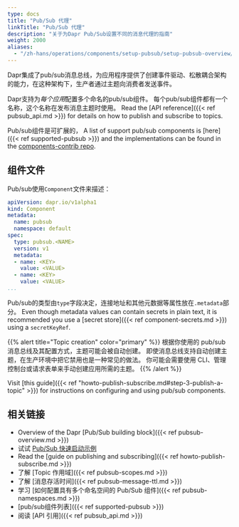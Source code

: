 ```yaml
---
type: docs
title: "Pub/Sub 代理"
linkTitle: "Pub/Sub 代理"
description: "关于为Dapr Pub/Sub设置不同的消息代理的指南"
weight: 2000
aliases:
  - "/zh-hans/operations/components/setup-pubsub/setup-pubsub-overview/"
---
```


Dapr集成了pub/sub消息总线，为应用程序提供了创建事件驱动、松散耦合架构的能力，在这种架构下，生产者通过主题向消费者发送事件。

Dapr支持为*每个应用*配置多个命名的pub/sub组件。 每个pub/sub组件都有一个名称，这个名称在发布消息主题时使用。 Read the [API reference]({{< ref pubsub_api.md >}}) for details on how to publish and subscribe to topics.

Pub/sub组件是可扩展的， A list of support pub/sub components is [here]({{< ref supported-pubsub >}}) and the implementations can be found in the [components-contrib repo](https://github.com/dapr/components-contrib).

## 组件文件

Pub/sub使用`Component`文件来描述：

```yaml
apiVersion: dapr.io/v1alpha1
kind: Component
metadata:
  name: pubsub
  namespace: default
spec:
  type: pubsub.<NAME>
  version: v1
  metadata:
  - name: <KEY>
    value: <VALUE>
  - name: <KEY>
    value: <VALUE>
...
```

Pub/sub的类型由`type`字段决定，连接地址和其他元数据等属性放在`.metadata`部分。 Even though metadata values can contain secrets in plain text, it is recommended you use a [secret store]({{< ref component-secrets.md >}}) using a `secretKeyRef`.

{{% alert title="Topic creation" color="primary" %}}
根据你使用的 pub/sub 消息总线及其配置方式，主题可能会被自动创建。 即使消息总线支持自动创建主题，在生产环境中把它禁用也是一种常见的做法。 你可能会需要使用 CLI、管理控制台或请求表单来手动创建应用所需的主题。
{{% /alert %}}

Visit [this guide]({{< ref "howto-publish-subscribe.md#step-3-publish-a-topic" >}}) for instructions on configuring and using pub/sub components.

## 相关链接

- Overview of the Dapr [Pub/Sub building block]({{< ref pubsub-overview.md >}})
- 试试 [Pub/Sub 快速启动示例](https://github.com/dapr/quickstarts/tree/master/pub-sub)
- Read the [guide on publishing and subscribing]({{< ref howto-publish-subscribe.md >}})
- 了解 [Topic 作用域]({{< ref pubsub-scopes.md >}})
- 了解 [消息存活时间]({{< ref pubsub-message-ttl.md >}})
- 学习 [如何配置具有多个命名空间的 Pub/Sub 组件]({{< ref pubsub-namespaces.md >}})
- [pub/sub组件列表]({{< ref supported-pubsub >}})
- 阅读 [API 引用]({{< ref pubsub_api.md >}})
